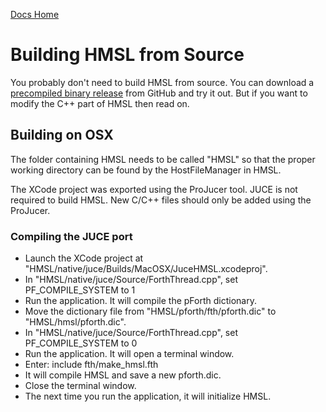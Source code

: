 [Docs Home](.)

# Building HMSL from Source

You probably don't need to build HMSL from source.
You can download a [precompiled binary release](https://github.com/philburk/hmsl/releases) from GitHub and try it out.
But if you want to modify the C++ part of HMSL then read on.

## Building on OSX

The folder containing HMSL needs to be called "HMSL" so that the proper working directory can be
found by the HostFileManager in HMSL.

The XCode project was exported using the ProJucer tool.
JUCE is not required to build HMSL.
New C/C++ files should only be added using the ProJucer.

### Compiling the JUCE port
* Launch the XCode project at "HMSL/native/juce/Builds/MacOSX/JuceHMSL.xcodeproj".
* In "HMSL/native/juce/Source/ForthThread.cpp", set PF_COMPILE_SYSTEM to 1
* Run the application. It will compile the pForth dictionary.
* Move the dictionary file from "HMSL/pforth/fth/pforth.dic" to "HMSL/hmsl/pforth.dic".
* In "HMSL/native/juce/Source/ForthThread.cpp", set PF_COMPILE_SYSTEM to 0
* Run the application. It will open a terminal window.
* Enter:   include fth/make_hmsl.fth
* It will compile HMSL and save a new pforth.dic.
* Close the terminal window.
* The next time you run the application, it will initialize HMSL.
